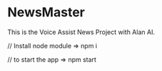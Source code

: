 # NewsMaster
This is the Voice Assist News Project with Alan AI.

// Install node module
 => npm i

// to start the app
=> npm start
